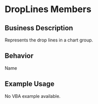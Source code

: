 # DropLines Members

## Business Description
Represents the drop lines in a chart group.

## Behavior
Name

## Example Usage
No VBA example available.